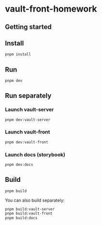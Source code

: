 # vault-front-homework

## Getting started

## Install

```sh
pnpm install
```

## Run

```sh
pnpm dev
```

## Run separately

### Launch vault-server

```sh
pnpm dev:vault-server
```

### Launch vault-front

```sh
pnpm dev:vault-front
```

### Launch docs (storybook)

```sh
pnpm dev:docs
```

## Build

```sh
pnpm build
```

You can also build separately:

```sh
pnpm build:vault-server
pnpm build:vault-front
pnpm build:docs
```
